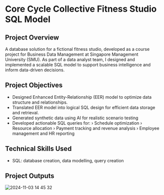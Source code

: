 # Core Cycle Collective Fitness Studio SQL Model

## Project Overview
A database solution for a fictional fitness studio, developed as a course project for Business Data Management at Singapore Management University (SMU). As part of a data analyst team, I designed and implemented a scalable SQL model to support business intelligence and inform data-driven decisions.

## Project Objectives
* Designed Enhanced Entity-Relationship (EER) model to optimize data structure and relationships.
* Translated EER model into logical SQL design for efficient data storage and retrieval.
* Generated synthetic data using AI for realistic scenario testing
* Developed actionable SQL queries for:
› Schedule optimization
› Resource allocation
› Payment tracking and revenue analysis
› Employee management and HR reporting

## Technical Skills Used
* SQL: database creation, data modelling, query creation
  
## Project Outputs

![2024-11-03 14 45 32](https://github.com/user-attachments/assets/df3af0d3-de09-4cca-9565-5e93b3456f4c)
